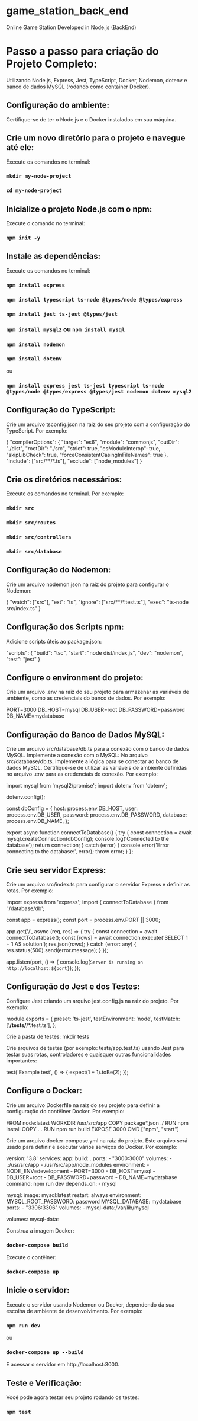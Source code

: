 # game_station_back_end
Online Game Station Developed in Node.js (BackEnd)

# Passo a passo para criação do Projeto Completo:
Utilizando Node.js, Express, Jest, TypeScript, Docker, Nodemon, dotenv e banco de dados MySQL (rodando como container Docker).

## Configuração do ambiente:
Certifique-se de ter o Node.js e o Docker instalados em sua máquina.

## Crie um novo diretório para o projeto e navegue até ele:
Execute os comandos no terminal:
### `mkdir my-node-project`
### `cd my-node-project`

## Inicialize o projeto Node.js com o npm:
Execute o comando no terminal:
### `npm init -y`

## Instale as dependências:
Execute os comandos no terminal:
### `npm install express`
### `npm install typescript ts-node @types/node @types/express`
### `npm install jest ts-jest @types/jest`
### `npm install mysql2` ou `npm install mysql`
### `npm install nodemon`
### `npm install dotenv`
ou
### `npm install express jest ts-jest typescript ts-node @types/node @types/express @types/jest nodemon dotenv mysql2`

## Configuração do TypeScript:
Crie um arquivo tsconfig.json na raiz do seu projeto com a configuração do TypeScript. Por exemplo:

{
  "compilerOptions": {
    "target": "es6",
    "module": "commonjs",
    "outDir": "./dist",
    "rootDir": "./src",
    "strict": true,
    "esModuleInterop": true,
    "skipLibCheck": true,
    "forceConsistentCasingInFileNames": true
  },
  "include": ["src/**/*.ts"],
  "exclude": ["node_modules"]
}

## Crie os diretórios necessários:
Execute os comandos no terminal. Por exemplo:
### `mkdir src`
### `mkdir src/routes`
### `mkdir src/controllers`
### `mkdir src/database`

## Configuração do Nodemon:
Crie um arquivo nodemon.json na raiz do projeto para configurar o Nodemon:

{
  "watch": ["src"],
  "ext": "ts",
  "ignore": ["src/**/*.test.ts"],
  "exec": "ts-node src/index.ts"
}

## Configuração dos Scripts npm:
Adicione scripts úteis ao package.json:

"scripts": {
  "build": "tsc",
  "start": "node dist/index.js",
  "dev": "nodemon",
  "test": "jest"
}

## Configure o environment do projeto:
Crie um arquivo .env na raiz do seu projeto para armazenar as variáveis de ambiente, como as credenciais do banco de dados. Por exemplo:

PORT=3000
DB_HOST=mysql
DB_USER=root
DB_PASSWORD=password
DB_NAME=mydatabase

## Configuração do Banco de Dados MySQL:
Crie um arquivo src/database/db.ts para a conexão com o banco de dados MySQL.
Implemente a conexão com o MySQL: No arquivo src/database/db.ts, implemente a lógica para se conectar ao banco de dados MySQL. Certifique-se de utilizar as variáveis de ambiente definidas no arquivo .env para as credenciais de conexão. Por exemplo:

import mysql from 'mysql2/promise';
import dotenv from 'dotenv';

dotenv.config();

const dbConfig = {
  host: process.env.DB_HOST,
  user: process.env.DB_USER,
  password: process.env.DB_PASSWORD,
  database: process.env.DB_NAME,
};

export async function connectToDatabase() {
    try {
        const connection = await mysql.createConnection(dbConfig);
        console.log('Connected to the database');
        return connection;
    } catch (error) {
        console.error('Error connecting to the database:', error);
        throw error;
    }
};

## Crie seu servidor Express:
Crie um arquivo src/index.ts para configurar o servidor Express e definir as rotas. Por exemplo:

import express from 'express';
import { connectToDatabase } from './database/db';

const app = express();
const port = process.env.PORT || 3000;

app.get('/', async (req, res) => {
    try {
        const connection = await connectToDatabase();
        const [rows] = await connection.execute('SELECT 1 + 1 AS solution');
        res.json(rows);
    } catch (error: any) {
        res.status(500).send(error.message);
    }
});

app.listen(port, () => {
    console.log(`Server is running on http://localhost:${port}`);
});

## Configuração do Jest e dos Testes:
Configure Jest criando um arquivo jest.config.js na raiz do projeto. Por exemplo:

module.exports = {
  preset: 'ts-jest',
  testEnvironment: 'node',
  testMatch: ['**/tests/**/*.test.ts'],
};

Crie a pasta de testes:
mkdir tests

Crie arquivos de testes (por exemplo: tests/app.test.ts) usando Jest para testar suas rotas, controladores e quaisquer outras funcionalidades importantes:

test('Example test', () => {
  expect(1 + 1).toBe(2);
});

## Configure o Docker:
Crie um arquivo Dockerfile na raiz do seu projeto para definir a configuração do contêiner Docker. Por exemplo:

FROM node:latest
WORKDIR /usr/src/app
COPY package*.json ./
RUN npm install
COPY . .
RUN npm run build
EXPOSE 3000
CMD ["npm", "start"]

Crie um arquivo docker-compose.yml na raiz do projeto. Este arquivo será usado para definir e executar vários serviços do Docker. Por exemplo:

version: '3.8'
services:
  app:
    build: .
    ports:
      - "3000:3000"
    volumes:
      - .:/usr/src/app
      - /usr/src/app/node_modules
    environment:
      - NODE_ENV=development
      - PORT=3000
      - DB_HOST=mysql
      - DB_USER=root
      - DB_PASSWORD=password
      - DB_NAME=mydatabase
    command: npm run dev
    depends_on:
      - mysql

  mysql:
    image: mysql:latest
    restart: always
    environment:
      MYSQL_ROOT_PASSWORD: password
      MYSQL_DATABASE: mydatabase
    ports:
      - "3306:3306"
    volumes:
      - mysql-data:/var/lib/mysql

volumes:
  mysql-data:

Construa a imagem Docker:
### `docker-compose build`

Execute o contêiner:
### `docker-compose up`

## Inicie o servidor:
Execute o servidor usando Nodemon ou Docker, dependendo da sua escolha de ambiente de desenvolvimento. Por exemplo:

### `npm run dev`
ou
### `docker-compose up --build`

E acessar o servidor em http://localhost:3000.

## Teste e Verificação:
Você pode agora testar seu projeto rodando os testes:
### `npm test`